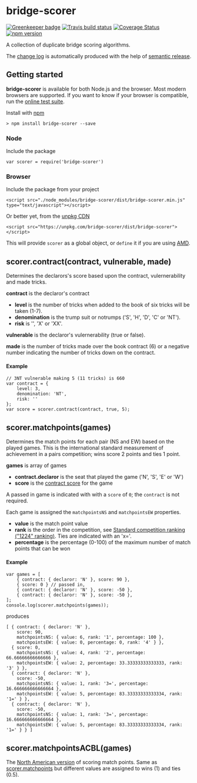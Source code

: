 # bridge-scorer

[![Greenkeeper badge](https://badges.greenkeeper.io/richardschneider/bridge-scorer.svg)](https://greenkeeper.io/)
[![Travis build status](https://travis-ci.org/richardschneider/bridge-scorer.svg)](https://travis-ci.org/richardschneider/bridge-scorer)
[![Coverage Status](https://coveralls.io/repos/github/richardschneider/bridge-scorer/badge.svg?branch=master)](https://coveralls.io/github/richardschneider/bridge-scorer?branch=master)
[![npm version](https://badge.fury.io/js/bridge-scorer.svg)](https://www.npmjs.com/package/bridge-scorer) 

A collection of duplicate bridge scoring algorithms.

The [change log](https://github.com/richardschneider/bridge-scorer/releases) is automatically produced with
the help of [semantic release](https://github.com/semantic-release/semantic-release).

## Getting started

**bridge-scorer** is available for both Node.js and the browser.  Most modern browsers are supported.  If you want to know if your browser is compatible, run the [online test suite](https://rawgit.com/richardschneider/bridge-scorer/master/test/index.html).

Install with [npm](http://blog.npmjs.org/post/85484771375/how-to-install-npm)

    > npm install bridge-scorer --save

### Node

Include the package

    var scorer = require('bridge-scorer')
    
### Browser

Include the package from your project

    <script src="./node_modules/bridge-scorer/dist/bridge-scorer.min.js" type="text/javascript"></script>

Or better yet, from the [unpkg CDN](https://unpkg.com)

    <script src="https://unpkg.com/bridge-scorer/dist/bridge-scorer"></script>

This will provide `scorer` as a global object, or `define` it if you are using [AMD](https://en.wikipedia.org/wiki/Asynchronous_module_definition).

## scorer.contract(contract, vulnerable, made)

Determines the declarors's score based upon the contract, vulernerability and made tricks.

**contract** is the declaror's contract 
- **level** is the number of tricks when added to the book of six tricks will be taken (1-7).
- **denomination** is the trump suit or notrumps ('S', 'H', 'D', 'C' or 'NT').
- **risk** is '', 'X' or 'XX'.

**vulnerable** is the declaror's vulernerability (true or false).

**made** is the number of tricks made over the book contract (6) or a negative number indicating the number of tricks down on the contract.

#### Example

    // 3NT vulnerable making 5 (11 tricks) is 660
    var contract = {
        level: 3,
        denomination: 'NT',
        risk: ''
    };
    var score = scorer.contract(contract, true, 5);
    
## scorer.matchpoints(games)

Determines the match points for each pair (NS and EW) based on the played games. This is the international standard measurement of achievement in a pairs competition; wins score 2 points and ties 1 point.

**games** is array of games
- **contract.declaror** is the seat that played the game ('N', 'S', 'E' or 'W')
- **score** is the [contract score](#scorercontractcontract-vulnerable-made) for the game

A passed in game is indicated with with a `score` of `0`; the `contract` is not required.

Each game is assigned the `matchpointsNS` and `matchpointsEW` properties.
- **value** is the match point value
- **rank** is the order in the competition, see [Standard competition ranking ("1224" ranking)](https://en.wikipedia.org/wiki/Ranking). Ties are indicated with an 'x='.
- **percentage** is the percentage (0-100) of the maximum number of match points that can be won

#### Example
    var games = [
        { contract: { declaror: 'N' }, score: 90 },
        { score: 0 } // passed in,
        { contract: { declaror: 'N' }, score: -50 },
        { contract: { declaror: 'N' }, score: -50 },
    ];
    console.log(scorer.matchpoints(games));

produces

    [ { contract: { declaror: 'N' },
        score: 90,
        matchpointsNS: { value: 6, rank: '1', percentage: 100 },
        matchpointsEW: { value: 0, percentage: 0, rank: '4' } },
      { score: 0,
        matchpointsNS: { value: 4, rank: '2', percentage: 66.66666666666666 },
        matchpointsEW: { value: 2, percentage: 33.33333333333333, rank: '3' } },
      { contract: { declaror: 'N' },
        score: -50,
        matchpointsNS: { value: 1, rank: '3=', percentage: 16.666666666666664 },
        matchpointsEW: { value: 5, percentage: 83.33333333333334, rank: '1=' } },
      { contract: { declaror: 'N' },
        score: -50,
        matchpointsNS: { value: 1, rank: '3=', percentage: 16.666666666666664 },
        matchpointsEW: { value: 5, percentage: 83.33333333333334, rank: '1=' } } ]


 ## scorer.matchpointsACBL(games)
 
 The [North American version](http://www.acbl.org/learn_page/how-to-play-bridge/how-to-keep-score/) of scoring match points. Same as [scorer.matchpoints](#scorermatchpointsgames) but different values are assigned to wins (1) and ties (0.5).
 

